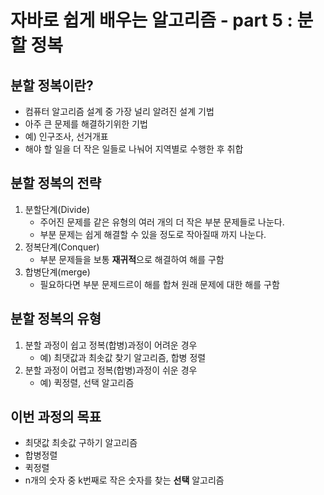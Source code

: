 # 자바로 쉽게 배우는 알고리즘 - part 5 : 분할 정복
## 분할 정복이란?
- 컴퓨터 알고리즘 설계 중 가장 널리 알려진 설계 기법
- 아주 큰 문제를 해결하기위한 기법
- 예) 인구조사, 선거개표
- 해야 할 일을 더 작은 일들로 나눠어 지역별로 수행한 후 취합

## 분할 정복의 전략
1. 분할단계(Divide)
    - 주어진 문제를 같은 유형의 여러 개의 더 작은 부분 문제들로 나눈다.
    - 부분 문제는 쉽게 해결할 수 있을 정도로 작아질때 까지 나눈다.
2. 정복단계(Conquer)
    - 부분 문제들을 보통 **재귀적**으로 해결하여 해를 구함
3. 합병단계(merge)
    - 필요하다면 부분 문제드르이 해를 합쳐 원래 문제에 대한 해를 구함

## 분할 정복의 유형
1. 분할 과정이 쉽고 정복(합병)과정이 어려운 경우
    - 예) 최댓값과 최솟값 찾기 알고리즘, 합병 정렬
2. 분할 과정이 어렵고 정복(합병)과정이 쉬운 경우
    - 예) 퀵정렬, 선택 알고리즘

## 이번 과정의 목표 
- 최댓값 최솟값 구하기 알고리즘
- 합병정렬
- 퀵정렬
- n개의 숫자 중 k번째로 작은 숫자를 찾는 **선택** 알고리즘



